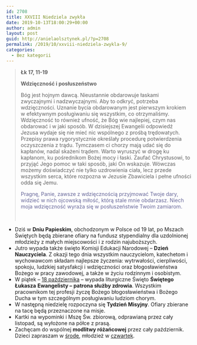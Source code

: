 ```yaml
---
id: 2708
title: XXVIII Niedziela zwykła
date: 2019-10-13T18:00:29+00:00
author: admin
layout: post
guid: http://anielaolsztynek.pl/?p=2708
permalink: /2019/10/xxviii-niedziela-zwykla-9/
categories:
  - Bez kategorii
---
```

> **Łk 17, 11-19**
> 
> **Wdzięczność i posłuszeństwo**
> 
> Bóg jest hojnym dawcą. Nieustannie obdarowuje łaskami zwyczajnymi i nadzwyczajnymi. Aby to odkryć, potrzeba wdzięczności. Uznanie bycia obdarowanym jest pierwszym krokiem w efektywnym posługiwaniu się wszystkim, co otrzymaliśmy. Wdzięczność to również ufność, że Bóg wie najlepiej, czym nas obdarować i w jaki sposób. W dzisiejszej Ewangelii odpowiedź Jezusa wydaje się nie mieć nic wspólnego z prośbą trędowatych. Przepisy prawa rygorystycznie określały procedurę potwierdzenia oczyszczenia z trądu. Tymczasem ci chorzy mają udać się do kapłanów, nadal skażeni trądem. Warto wyruszyć w drogę ku kapłanom, ku pośrednikom Bożej mocy i łaski. Zaufać Chrystusowi, to przyjąć Jego pomoc w taki sposób, jaki On wskazuje. Wówczas możemy doświadczyć nie tylko uzdrowienia ciała, lecz przede wszystkim serca, które rozpozna w Jezusie Zbawiciela i pełne ufności odda się Jemu.
> 
> <span style="color: #666699;">Pragnę, Panie, zawsze z wdzięcznością przyjmować Twoje dary, widzieć w nich ojcowską miłość, którą stale mnie obdarzasz. Niech moja wdzięczność wyraża się w posłuszeństwie Twoim zamiarom.</span>
> 
> &nbsp;

  * Dziś w **Dniu Papieskim**, obchodzonym w Polsce od 19 lat, po Mszach Świętych będą zbierane ofiary na fundusz stypendialny dla uzdolnionej młodzieży z małych miejscowości i z rodzin najuboższych.
  * Jutro wypada także święto Komisji Edukacji Narodowej – **Dzień Nauczyciela**. Z okazji tego dnia wszystkim nauczycielom, katechetom i wychowawcom składam najlepsze życzenia: wytrwałości, cierpliwości, spokoju, ludzkiej satysfakcji i wdzięczności oraz błogosławieństwa Bożego w pracy zawodowej, a także w życiu rodzinnym i osobistym.
  * W piątek – <span style="text-decoration: underline;">18 października</span> – wypada liturgiczne Święto **Świętego Łukasza** **Ewangelisty –** **patrona służby zdrowia**. Wszystkim pracownikom tej profesji życzę Bożego błogosławieństwa i Bożego Ducha w tym szczególnym posługiwaniu ludziom chorym.
  * W następną niedzielę rozpoczyna się **Tydzień Misyjny**. Ofiary zbierane na tacę będą przeznaczone na misje.
  * Kartki na wypominki i Mszę Św. zbiorową, odprawianą przez cały listopad, są wyłożone na półce z prasą.
  * Zachęcam do wspólnej **modlitwy różańcowej** przez cały październik. Dzieci zapraszam w <span style="text-decoration: underline;">środę</span>, młodzież w <span style="text-decoration: underline;">czwartek</span>.